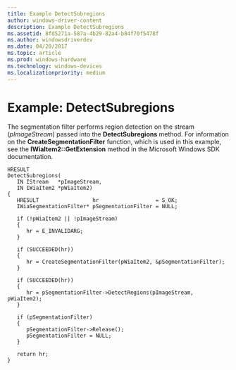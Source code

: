 ```yaml
---
title: Example DetectSubregions
author: windows-driver-content
description: Example DetectSubregions
ms.assetid: 8fd5271a-587a-4b29-82a4-b84f70f5478f
ms.author: windowsdriverdev
ms.date: 04/20/2017
ms.topic: article
ms.prod: windows-hardware
ms.technology: windows-devices
ms.localizationpriority: medium
---
```


# Example: DetectSubregions





The segmentation filter performs region detection on the stream (*pImageStream*) passed into the **DetectSubregions** method. For information on the **CreateSegmentationFilter** function, which is used in this example, see the **IWiaItem2::GetExtension** method in the Microsoft Windows SDK documentation.

```
HRESULT
DetectSubregions(
   IN IStream   *pImageStream,
   IN IWiaItem2 *pWiaItem2)
{
   HRESULT                 hr                  = S_OK;
   IWiaSegmentationFilter* pSegmentationFilter = NULL;

   if (!pWiaItem2 || !pImageStream)
   {
      hr = E_INVALIDARG;
   }

   if (SUCCEEDED(hr))
   {
      hr = CreateSegmentationFilter(pWiaItem2, &pSegmentationFilter);
   }

   if (SUCCEEDED(hr))
   {
      hr = pSegmentationFilter->DetectRegions(pImageStream, pWiaItem2); 
   }

   if (pSegmentationFilter)
   {
      pSegmentationFilter->Release();
      pSegmentationFilter = NULL;
   }

   return hr;
}
```

 

 




